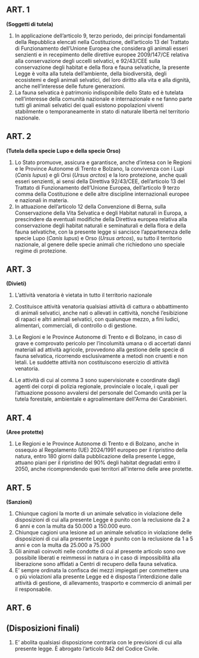 ## **ART. 1**

**(Soggetti di tutela)**

1. In applicazione dell’articolo 9, terzo periodo, dei principi fondamentali della Repubblica elencati nella Costituzione, dell’articolo 13 del Trattato di Funzionamento dell’Unione Europea che considera gli animali esseri senzienti e in recepimento delle direttive europee 2009/147/CE relativa alla conservazione degli uccelli selvatici, e 92/43/CEE sulla conservazione degli habitat e della flora e fauna selvatiche, la presente Legge è volta alla tutela dell’ambiente, della biodiversità, degli ecosistemi e degli animali selvatici, del loro diritto alla vita e alla dignità, anche nell’interesse delle future generazioni.
2. La fauna selvatica è patrimonio indisponibile dello Stato ed è tutelata nell’interesse della comunità nazionale e internazionale e ne fanno parte tutti gli animali selvatici dei quali esistono popolazioni viventi stabilmente o temporaneamente in stato di naturale libertà nel territorio nazionale.
## **ART. 2**

**(Tutela della specie Lupo e della specie Orso)**

1. Lo Stato promuove, assicura e garantisce, anche d’intesa con le Regioni e le Province Autonome di Trento e Bolzano, la convivenza con i Lupi (*Canis lupus*) e gli Orsi (*Ursus arctos*) e la loro protezione, anche quali esseri senzienti, ai sensi della Direttiva 92/43/CEE, dell’articolo 13 del Trattato di Funzionamento dell’Unione Europea, dell’articolo 9 terzo comma della Costituzione e delle altre discipline internazionali europee e nazionali in materia.
2. In attuazione dell’articolo 12 della Convenzione di Berna, sulla Conservazione della Vita Selvatica e degli Habitat naturali in Europa, a prescindere da eventuali modifiche della Direttiva europea relativa alla conservazione degli habitat naturali e seminaturali e della flora e della fauna selvatiche, con la presente legge si sancisce l’appartenenza delle specie Lupo (*Canis lupus*) e Orso (*Ursus artcos*), su tutto il territorio nazionale, al genere delle specie animali che richiedono uno speciale regime di protezione.
## **ART. 3**

**(Divieti)**

1. L’attività venatoria è vietata in tutto il territorio nazionale

2. Costituisce attività venatoria qualsiasi attività di cattura o abbattimento di animali selvatici, anche nati o allevati in cattività, nonché l’esibizione di rapaci e altri animali selvatici, con qualunque mezzo, a fini ludici, alimentari, commerciali, di controllo o di gestione.
3. Le Regioni e le Province Autonome di Trento e di Bolzano, in caso di grave e comprovato pericolo per l’incolumità umana o di accertati danni materiali ad attività agricole, provvedono alla gestione delle specie di fauna selvatica, ricorrendo esclusivamente a metodi non cruenti e non letali. Le suddette attività non costituiscono esercizio di attività venatoria.
4. Le attività di cui al comma 3 sono supervisionate e coordinate dagli agenti dei corpi di polizia regionale, provinciale o locale, i quali per l’attuazione possono avvalersi del personale del Comando unità per la tutela forestale, ambientale e agroalimentare dell'Arma dei Carabinieri.
## **ART. 4**

**(Aree protette)**

1. Le Regioni e le Province Autonome di Trento e di Bolzano, anche in ossequio al Regolamento (UE) 2024/1991 europeo per il ripristino della natura, entro 180 giorni dalla pubblicazione della presente Legge, attuano piani per il ripristino del 90% degli habitat degradati entro il 2050, anche ricomprendendo quei territori all'interno delle aree protette.
## **ART. 5**

**(Sanzioni)**

1. Chiunque cagioni la morte di un animale selvatico in violazione delle disposizioni di cui alla presente Legge è punito con la reclusione da 2 a 6 anni e con la multa da 50.000 a 150.000 euro.
2. Chiunque cagioni una lesione ad un animale selvatico in violazione delle disposizioni di cui alla presente Legge è punito con la reclusione da 1 a 5 anni e con la multa da 25.000 a 75.000
3. Gli animali coinvolti nelle condotte di cui al presente articolo sono ove possibile liberati e reimmessi in natura o in caso di impossibilità alla liberazione sono affidati a Centri di recupero della fauna selvatica.
4. E’ sempre ordinata la confisca dei mezzi impiegati per commettere una o più violazioni alla presente Legge ed è disposta l’interdizione dalle attività di gestione, di allevamento, trasporto e commercio di animali per il responsabile.
## **ART. 6**

## **(Disposizioni finali)**

1. E’ abolita qualsiasi disposizione contraria con le previsioni di cui alla presente legge. È abrogato l’articolo 842 del Codice Civile.

